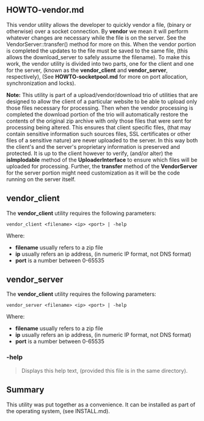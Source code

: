 ## HOWTO-vendor.md
This vendor utility allows the developer to quickly vendor a file, (binary or otherwise) over a socket connection. By **vendor** we mean it will perform whatever changes are necessary while the file is on the server. See the VendorServer::transfer() method for more on this. When the vendor portion is completed the updates to the file must be saved to the same file, (this allows the download_server to safely assume the filename). To make this work, the vendor utility is divided into two parts, one for the client and one for the server, (known as the **vendor_client** and **vendor_server**, respectively), (See **HOWTO-socketpool.md** for more on port allocation, synchronization and locks). 

**Note:** This utility is part of a upload/vendor/download trio of utilities that are designed to allow the client of a particular website to be able to upload only those files necessary for processing. Then when the vendor processing is completed the download portion of the trio will automatically restore the contents of the original zip archive with only those files that were sent for processing being altered. This ensures that client specific files, (that may contain sensitive information such sources files, SSL certificates or other files of a sensitive nature) are never uploaded to the server. In this way both the client's and the server's proprietary information is preserved and protected. It is up to the client however to verify, (and/or alter) the **isImplodable** method of the **UploaderInterface** to ensure which files will be uploaded for processing. Further, the **transfer** method of the **VendorServer** for the server portion might need customization as it will be the code running on the server itself. 

## vendor_client
The **vendor_client** utility requires the following parameters:

	vendor_client <filename> <ip> <port> | -help

Where:

 - **filename** usually refers to a zip file
 - **ip** usually refers an ip address, (in numeric IP format, not DNS format)
 - **port** is a number between 0-65535

## vendor_server
The **vendor_client** utility requires the following parameters:

	vendor_server <filename> <ip> <port> | -help

Where:

 - **filename** usually refers to a zip file
 - **ip** usually refers an ip address, (in numeric IP format, not DNS format)
 - **port** is a number between 0-65535

### -help
> Displays this help text, (provided this file is in the same directory).

## Summary
This utility was put together as a convenience. It can be installed as part of the operating system, (see INSTALL.md).


 
